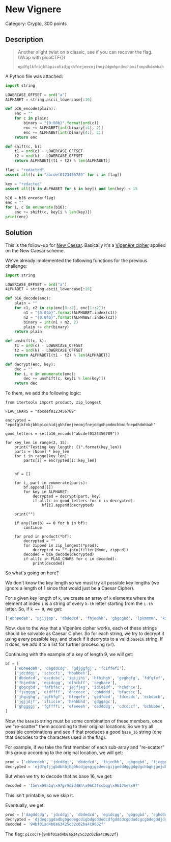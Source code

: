 # New Vignere
Category: Crypto, 300 points

## Description

> Another slight twist on a classic, see if you can recover the flag. (Wrap with picoCTF{}) 
> 
> `epdfglkfnbjbhbpicohidjgkhfnejeecmjfnejddgmhpndmchbmifnepdhdmhbah`

A Python file was attached:

```python
import string

LOWERCASE_OFFSET = ord("a")
ALPHABET = string.ascii_lowercase[:16]

def b16_encode(plain):
	enc = ""
	for c in plain:
		binary = "{0:08b}".format(ord(c))
		enc += ALPHABET[int(binary[:4], 2)]
		enc += ALPHABET[int(binary[4:], 2)]
	return enc

def shift(c, k):
	t1 = ord(c) - LOWERCASE_OFFSET
	t2 = ord(k) - LOWERCASE_OFFSET
	return ALPHABET[(t1 + t2) % len(ALPHABET)]

flag = "redacted"
assert all([c in "abcdef0123456789" for c in flag])

key = "redacted"
assert all([k in ALPHABET for k in key]) and len(key) < 15

b16 = b16_encode(flag)
enc = ""
for i, c in enumerate(b16):
	enc += shift(c, key[i % len(key)])
print(enc)

```

## Solution

This is the follow-up for [New Caesar](New_Caesar.md). Basically it's a [Vigenère cipher](https://en.wikipedia.org/wiki/Vigen%C3%A8re_cipher) applied on the New Caesar scheme.

We've already implemented the following functions for the previous challenge:

```python
import string

LOWERCASE_OFFSET = ord("a")
ALPHABET = string.ascii_lowercase[:16]

def b16_decode(enc):
    plain = ""
    for c1, c2 in zip(enc[0::2], enc[1::2]):
        n1 = "{0:04b}".format(ALPHABET.index(c1))
        n2 = "{0:04b}".format(ALPHABET.index(c2))
        binary = int(n1 + n2, 2)
        plain += chr(binary)
    return plain

def unshift(c, k):
    t1 = ord(c) - LOWERCASE_OFFSET
    t2 = ord(k) - LOWERCASE_OFFSET
    return ALPHABET[(t1 - t2) % len(ALPHABET)]

def decrypt(enc, key):
    dec = ""
    for i, c in enumerate(enc):
        dec += unshift(c, key[i % len(key)])
    return dec
```

To them, we add the following logic:

```console
from itertools import product, zip_longest

FLAG_CHARS = "abcdef0123456789"

encrypted = "epdfglkfnbjbhbpicohidjgkhfnejeecmjfnejddgmhpndmchbmifnepdhdmhbah"

good_letters = set(b16_encode("abcdef0123456789"))

for key_len in range(2, 15):
    print("Testing key length: {}".format(key_len))
    parts = [None] * key_len
    for i in range(key_len):
        parts[i] = encrypted[i::key_len]
        

    bf = []

    for i, part in enumerate(parts):
        bf.append([])
        for key in ALPHABET:
            decrypted = decrypt(part, key)
            if all(c in good_letters for c in decrypted):
                bf[i].append(decrypted)
            
    print("")

    if any(len(b) == 0 for b in bf):
        continue

    for prod in product(*bf):
        decrypted = ""
        for zipped in zip_longest(*prod):
            decrypted += "".join(filter(None, zipped))
        decoded = b16_decode(decrypted)
        if all(c in FLAG_CHARS for c in decoded):
            print(decoded)
```

So what's going on here?

We don't know the key length so we must try all possible key lengths (we ignore a length of 1 since that would just be a Caesar Cipher).

For a given key length of `k`, we create an array of `k` elements where the element at index `i` is a string of every `k-th` letter starting from the `i-th` letter. So, if `k == 9`, we get:

```python
['ebheedeh', 'pjijjmp', 'dbdedcd', 'fhjedhh', 'gbgcgbd', 'lpkmmmm', 'kihjhih', 'fcffpfb', 'nonnnna']
```

Now, due to the way that a Vigenère cipher works, each of these strings should be solvable as Caesar Cipher. So for each string, we try to decrypt it using every possible key, and check if it decrypts to a valid `base16` string. If it does, we add it to a list for further processing (`bf`).

Continuing with the example of a key of length 9, we will get:

```python
bf = [
    ['ebheedeh', 'dagddcdg', 'gdjggfgj', 'fciffefi'], 
    ['jdcddgj', 'icbccfi', 'hbabbeh'], 
    ['dbdedcd', 'cacdcbc', 'igijihi', 'hfhihgh', 'geghgfg', 'fdfgfef', 'ecefede'], 
    ['fhjedhh', 'egidcgg', 'dfhcbff', 'cegbaee'], 
    ['gbgcgbd', 'fafbfac', 'jejfjeg', 'idieidf', 'hchdhce'], 
    ['fjegggg', 'eidffff', 'dhceeee', 'cgbdddd', 'bfacccc'], 
    ['jhgighg', 'igfhfgf', 'hfegefe', 'gedfded', 'fdcecdc', 'ecbdbcb', 'dbacaba'], 
    ['jgjjdjf', 'ifiicie', 'hehhbhd', 'gdggagc'], 
    ['ghggggj', 'fgffffi', 'efeeeeh', 'deddddg', 'cdccccf', 'bcbbbbe', 'abaaaad']
]
```

Now, the `base16` string must be some combination of these members, once we "re-scatter" them according to their original locations. So we try all possible combinations and see if that produces a good `base_16` string (one that decodes to the characters used in the flag). 

For example, if we take the first member of each sub-array and "re-scatter" this group according to the original location, we will get:

```python
prod = ('ebheedeh', 'jdcddgj', 'dbdedcd', 'fhjedhh', 'gbgcgbd', 'fjegggg', 'jhgighg', 'jgjjdjf', 'ghggggj')
decrypted = 'ejdfgfjjgbdbhbjhghhcdjgegjgedeecgijgedddgggdgdgchbghjgejdhdggfjh'
```

But when we try to decode that as base 16, we get:

```python
decoded = 'I5e\x99a1q\x97gr9did4Bh\x96C3fccbqg\x96I76e\x97'
```

This isn't printable, so we skip it.

Eventually, we get:

```python
prod = ('dagddcdg', 'jdcddgj', 'dbdedcd', 'egidcgg', 'gbgcgbd', 'cgbdddd', 'gedfded', 'gdggagc', 'deddddg')
decrypted = 'djdegcggdadbgbgedegcdigbdgdddedcdfgddddcgddadcgcgbdegddjdgdddcgg'
decoded = '94bf01ad4b8a63425c32c02ba4c9632f'
```

The flag: `picoCTF{94bf01ad4b8a63425c32c02ba4c9632f}`
